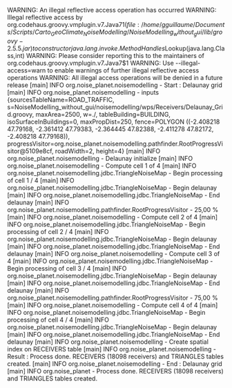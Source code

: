 WARNING: An illegal reflective access operation has occurred
WARNING: Illegal reflective access by org.codehaus.groovy.vmplugin.v7.Java7$1 (file:/home/gguillaume/Documents/Scripts/Carto_GeoClimate_NoiseModelling/NoiseModelling_without_gui/lib/groovy-2.5.5.jar) to constructor java.lang.invoke.MethodHandles$Lookup(java.lang.Class,int)
WARNING: Please consider reporting this to the maintainers of org.codehaus.groovy.vmplugin.v7.Java7$1
WARNING: Use --illegal-access=warn to enable warnings of further illegal reflective access operations
WARNING: All illegal access operations will be denied in a future release
[main] INFO org.noise_planet.noisemodelling - Start : Delaunay grid
[main] INFO org.noise_planet.noisemodelling - inputs {sourcesTableName=ROAD_TRAFFIC, s=NoiseModelling_without_gui/noisemodelling/wps/Receivers/Delaunay_Grid.groovy, maxArea=2500, w=./, tableBuilding=BUILDING, isoSurfaceInBuildings=0, maxPropDist=250, fence=POLYGON ((-2.408218 47.79168, -2.361412 47.79383, -2.364445 47.82388, -2.411278 47.82172, -2.408218 47.79168)), progressVisitor=org.noise_planet.noisemodelling.pathfinder.RootProgressVisitor@5109e8cf, roadWidth=2, height=4}
[main] INFO org.noise_planet.noisemodelling - Delaunay initialize
[main] INFO org.noise_planet.noisemodelling - Compute cell 1 of 4
[main] INFO org.noise_planet.noisemodelling.jdbc.TriangleNoiseMap - Begin processing of cell 1 / 4
[main] INFO org.noise_planet.noisemodelling.jdbc.TriangleNoiseMap - Begin delaunay
[main] INFO org.noise_planet.noisemodelling.jdbc.TriangleNoiseMap - End delaunay
[main] INFO org.noise_planet.noisemodelling.pathfinder.RootProgressVisitor - 25,00 %
[main] INFO org.noise_planet.noisemodelling - Compute cell 2 of 4
[main] INFO org.noise_planet.noisemodelling.jdbc.TriangleNoiseMap - Begin processing of cell 2 / 4
[main] INFO org.noise_planet.noisemodelling.jdbc.TriangleNoiseMap - Begin delaunay
[main] INFO org.noise_planet.noisemodelling.jdbc.TriangleNoiseMap - End delaunay
[main] INFO org.noise_planet.noisemodelling - Compute cell 3 of 4
[main] INFO org.noise_planet.noisemodelling.jdbc.TriangleNoiseMap - Begin processing of cell 3 / 4
[main] INFO org.noise_planet.noisemodelling.jdbc.TriangleNoiseMap - Begin delaunay
[main] INFO org.noise_planet.noisemodelling.jdbc.TriangleNoiseMap - End delaunay
[main] INFO org.noise_planet.noisemodelling.pathfinder.RootProgressVisitor - 75,00 %
[main] INFO org.noise_planet.noisemodelling - Compute cell 4 of 4
[main] INFO org.noise_planet.noisemodelling.jdbc.TriangleNoiseMap - Begin processing of cell 4 / 4
[main] INFO org.noise_planet.noisemodelling.jdbc.TriangleNoiseMap - Begin delaunay
[main] INFO org.noise_planet.noisemodelling.jdbc.TriangleNoiseMap - End delaunay
[main] INFO org.noise_planet.noisemodelling - Create spatial index on RECEIVERS table
[main] INFO org.noise_planet.noisemodelling - Result : Process done. RECEIVERS (18098 receivers) and TRIANGLES tables created. 
[main] INFO org.noise_planet.noisemodelling - End : Delaunay grid
[main] INFO org.noise_planet - Process done. RECEIVERS (18098 receivers) and TRIANGLES tables created. 
